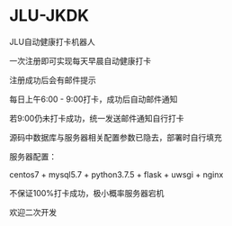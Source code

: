 # JLU-JKDK

JLU自动健康打卡机器人

一次注册即可实现每天早晨自动健康打卡

注册成功后会有邮件提示

每日上午6:00 - 9:00打卡，成功后自动邮件通知

若9:00仍未打卡成功，统一发送邮件通知自行打卡

源码中数据库与服务器相关配置参数已隐去，部署时自行填充

服务器配置：

centos7 + mysql5.7 + python3.7.5 + flask + uwsgi + nginx

不保证100%打卡成功，极小概率服务器宕机

欢迎二次开发
